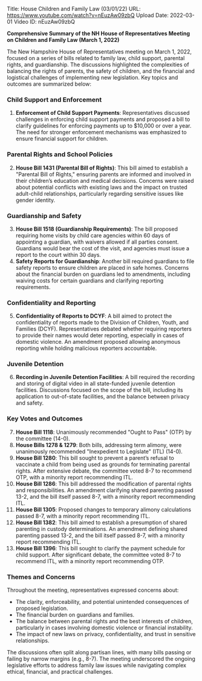 Title: House Children and Family Law (03/01/22)
URL: https://www.youtube.com/watch?v=nEuzAw09zbQ
Upload Date: 2022-03-01
Video ID: nEuzAw09zbQ

**Comprehensive Summary of the NH House of Representatives Meeting on Children and Family Law (March 1, 2022)**

The New Hampshire House of Representatives meeting on March 1, 2022, focused on a series of bills related to family law, child support, parental rights, and guardianship. The discussions highlighted the complexities of balancing the rights of parents, the safety of children, and the financial and logistical challenges of implementing new legislation. Key topics and outcomes are summarized below:

### **Child Support and Enforcement**
1. **Enforcement of Child Support Payments**: Representatives discussed challenges in enforcing child support payments and proposed a bill to clarify guidelines for enforcing payments up to $10,000 or over a year. The need for stronger enforcement mechanisms was emphasized to ensure financial support for children.

### **Parental Rights and School Policies**
2. **House Bill 1431 (Parental Bill of Rights)**: This bill aimed to establish a "Parental Bill of Rights," ensuring parents are informed and involved in their children’s education and medical decisions. Concerns were raised about potential conflicts with existing laws and the impact on trusted adult-child relationships, particularly regarding sensitive issues like gender identity.

### **Guardianship and Safety**
3. **House Bill 1518 (Guardianship Requirements)**: The bill proposed requiring home visits by child care agencies within 60 days of appointing a guardian, with waivers allowed if all parties consent. Guardians would bear the cost of the visit, and agencies must issue a report to the court within 30 days.
4. **Safety Reports for Guardianship**: Another bill required guardians to file safety reports to ensure children are placed in safe homes. Concerns about the financial burden on guardians led to amendments, including waiving costs for certain guardians and clarifying reporting requirements.

### **Confidentiality and Reporting**
5. **Confidentiality of Reports to DCYF**: A bill aimed to protect the confidentiality of reports made to the Division of Children, Youth, and Families (DCYF). Representatives debated whether requiring reporters to provide their names would deter reporting, especially in cases of domestic violence. An amendment proposed allowing anonymous reporting while holding malicious reporters accountable.

### **Juvenile Detention**
6. **Recording in Juvenile Detention Facilities**: A bill required the recording and storing of digital video in all state-funded juvenile detention facilities. Discussions focused on the scope of the bill, including its application to out-of-state facilities, and the balance between privacy and safety.

### **Key Votes and Outcomes**
7. **House Bill 1118**: Unanimously recommended "Ought to Pass" (OTP) by the committee (14-0).
8. **House Bills 1278 & 1279**: Both bills, addressing term alimony, were unanimously recommended "Inexpedient to Legislate" (ITL) (14-0).
9. **House Bill 1280**: This bill sought to prevent a parent’s refusal to vaccinate a child from being used as grounds for terminating parental rights. After extensive debate, the committee voted 8-7 to recommend OTP, with a minority report recommending ITL.
10. **House Bill 1286**: This bill addressed the modification of parental rights and responsibilities. An amendment clarifying shared parenting passed 13-2, and the bill itself passed 8-7, with a minority report recommending ITL.
11. **House Bill 1305**: Proposed changes to temporary alimony calculations passed 8-7, with a minority report recommending ITL.
12. **House Bill 1382**: This bill aimed to establish a presumption of shared parenting in custody determinations. An amendment defining shared parenting passed 13-2, and the bill itself passed 8-7, with a minority report recommending ITL.
13. **House Bill 1396**: This bill sought to clarify the payment schedule for child support. After significant debate, the committee voted 8-7 to recommend ITL, with a minority report recommending OTP.

### **Themes and Concerns**
Throughout the meeting, representatives expressed concerns about:
- The clarity, enforceability, and potential unintended consequences of proposed legislation.
- The financial burden on guardians and families.
- The balance between parental rights and the best interests of children, particularly in cases involving domestic violence or financial instability.
- The impact of new laws on privacy, confidentiality, and trust in sensitive relationships.

The discussions often split along partisan lines, with many bills passing or failing by narrow margins (e.g., 8-7). The meeting underscored the ongoing legislative efforts to address family law issues while navigating complex ethical, financial, and practical challenges.